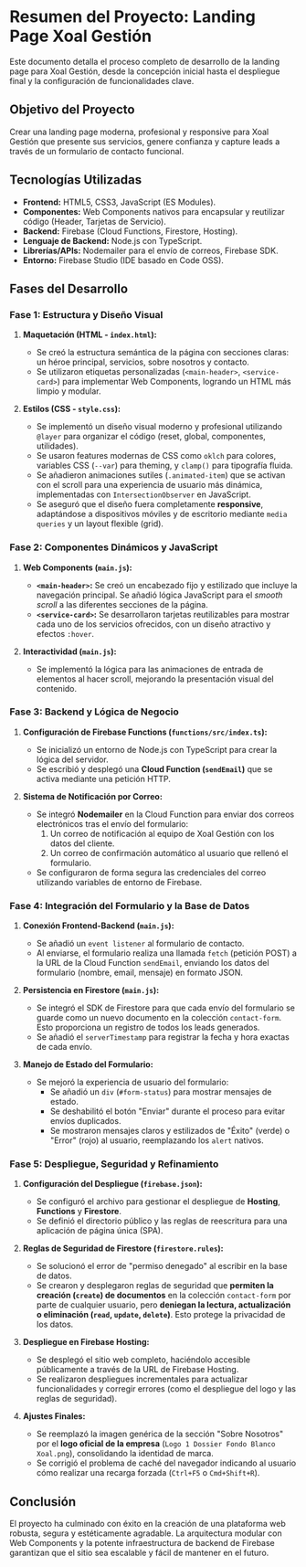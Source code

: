 # Resumen del Proyecto: Landing Page Xoal Gestión

Este documento detalla el proceso completo de desarrollo de la landing page para Xoal Gestión, desde la concepción inicial hasta el despliegue final y la configuración de funcionalidades clave.

## Objetivo del Proyecto

Crear una landing page moderna, profesional y responsive para Xoal Gestión que presente sus servicios, genere confianza y capture leads a través de un formulario de contacto funcional.

## Tecnologías Utilizadas

*   **Frontend:** HTML5, CSS3, JavaScript (ES Modules).
*   **Componentes:** Web Components nativos para encapsular y reutilizar código (Header, Tarjetas de Servicio).
*   **Backend:** Firebase (Cloud Functions, Firestore, Hosting).
*   **Lenguaje de Backend:** Node.js con TypeScript.
*   **Librerías/APIs:** Nodemailer para el envío de correos, Firebase SDK.
*   **Entorno:** Firebase Studio (IDE basado en Code OSS).

## Fases del Desarrollo

### Fase 1: Estructura y Diseño Visual

1.  **Maquetación (HTML - `index.html`):**
    *   Se creó la estructura semántica de la página con secciones claras: un héroe principal, servicios, sobre nosotros y contacto.
    *   Se utilizaron etiquetas personalizadas (`<main-header>`, `<service-card>`) para implementar Web Components, logrando un HTML más limpio y modular.

2.  **Estilos (CSS - `style.css`):**
    *   Se implementó un diseño visual moderno y profesional utilizando `@layer` para organizar el código (reset, global, componentes, utilidades).
    *   Se usaron features modernas de CSS como `oklch` para colores, variables CSS (`--var`) para theming, y `clamp()` para tipografía fluida.
    *   Se añadieron animaciones sutiles (`.animated-item`) que se activan con el scroll para una experiencia de usuario más dinámica, implementadas con `IntersectionObserver` en JavaScript.
    *   Se aseguró que el diseño fuera completamente **responsive**, adaptándose a dispositivos móviles y de escritorio mediante `media queries` y un layout flexible (grid).

### Fase 2: Componentes Dinámicos y JavaScript

1.  **Web Components (`main.js`):**
    *   **`<main-header>`:** Se creó un encabezado fijo y estilizado que incluye la navegación principal. Se añadió lógica JavaScript para el *smooth scroll* a las diferentes secciones de la página.
    *   **`<service-card>`:** Se desarrollaron tarjetas reutilizables para mostrar cada uno de los servicios ofrecidos, con un diseño atractivo y efectos `:hover`.

2.  **Interactividad (`main.js`):**
    *   Se implementó la lógica para las animaciones de entrada de elementos al hacer scroll, mejorando la presentación visual del contenido.

### Fase 3: Backend y Lógica de Negocio

1.  **Configuración de Firebase Functions (`functions/src/index.ts`):**
    *   Se inicializó un entorno de Node.js con TypeScript para crear la lógica del servidor.
    *   Se escribió y desplegó una **Cloud Function (`sendEmail`)** que se activa mediante una petición HTTP.

2.  **Sistema de Notificación por Correo:**
    *   Se integró **Nodemailer** en la Cloud Function para enviar dos correos electrónicos tras el envío del formulario:
        1.  Un correo de notificación al equipo de Xoal Gestión con los datos del cliente.
        2.  Un correo de confirmación automático al usuario que rellenó el formulario.
    *   Se configuraron de forma segura las credenciales del correo utilizando variables de entorno de Firebase.

### Fase 4: Integración del Formulario y la Base de Datos

1.  **Conexión Frontend-Backend (`main.js`):**
    *   Se añadió un `event listener` al formulario de contacto.
    *   Al enviarse, el formulario realiza una llamada `fetch` (petición POST) a la URL de la Cloud Function `sendEmail`, enviando los datos del formulario (nombre, email, mensaje) en formato JSON.

2.  **Persistencia en Firestore (`main.js`):**
    *   Se integró el SDK de Firestore para que cada envío del formulario se guarde como un nuevo documento en la colección `contact-form`. Esto proporciona un registro de todos los leads generados.
    *   Se añadió el `serverTimestamp` para registrar la fecha y hora exactas de cada envío.

3.  **Manejo de Estado del Formulario:**
    *   Se mejoró la experiencia de usuario del formulario:
        *   Se añadió un `div` (`#form-status`) para mostrar mensajes de estado.
        *   Se deshabilitó el botón "Enviar" durante el proceso para evitar envíos duplicados.
        *   Se mostraron mensajes claros y estilizados de "Éxito" (verde) o "Error" (rojo) al usuario, reemplazando los `alert` nativos.

### Fase 5: Despliegue, Seguridad y Refinamiento

1.  **Configuración del Despliegue (`firebase.json`):**
    *   Se configuró el archivo para gestionar el despliegue de **Hosting**, **Functions** y **Firestore**.
    *   Se definió el directorio público y las reglas de reescritura para una aplicación de página única (SPA).

2.  **Reglas de Seguridad de Firestore (`firestore.rules`):**
    *   Se solucionó el error de "permiso denegado" al escribir en la base de datos.
    *   Se crearon y desplegaron reglas de seguridad que **permiten la creación (`create`) de documentos** en la colección `contact-form` por parte de cualquier usuario, pero **deniegan la lectura, actualización o eliminación (`read`, `update`, `delete`)**. Esto protege la privacidad de los datos.

3.  **Despliegue en Firebase Hosting:**
    *   Se desplegó el sitio web completo, haciéndolo accesible públicamente a través de la URL de Firebase Hosting.
    *   Se realizaron despliegues incrementales para actualizar funcionalidades y corregir errores (como el despliegue del logo y las reglas de seguridad).

4.  **Ajustes Finales:**
    *   Se reemplazó la imagen genérica de la sección "Sobre Nosotros" por el **logo oficial de la empresa** (`Logo 1 Dossier Fondo Blanco Xoal.png`), consolidando la identidad de marca.
    *   Se corrigió el problema de caché del navegador indicando al usuario cómo realizar una recarga forzada (`Ctrl+F5` o `Cmd+Shift+R`).

## Conclusión

El proyecto ha culminado con éxito en la creación de una plataforma web robusta, segura y estéticamente agradable. La arquitectura modular con Web Components y la potente infraestructura de backend de Firebase garantizan que el sitio sea escalable y fácil de mantener en el futuro.
